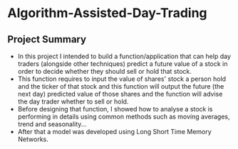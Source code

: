# Algorithm-Assisted-Day-Trading
## Project Summary
- In this project I intended to build a function/application that can help day traders (alongside other techniques) predict a future value of a stock
in order to decide whether they should sell or hold that stock.
- This function requires to input the value of shares' stock a person hold and the ticker of that stock and this function will output the future (the next day) predicted value of those shares and the function will advise the day trader whether to sell or hold.
- Before designing that function, I showed how to analyse a stock is performing in details using common methods such as moving averages, trend and seasonality...
- After that a model was developed using Long Short Time Memory Networks.




